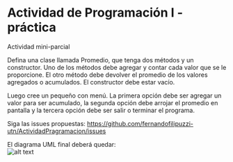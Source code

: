 # Actividad de Programación I - práctica

Actividad mini-parcial

Defina una clase llamada Promedio, que tenga dos métodos y un constructor. Uno de los métodos debe agregar y contar cada valor que se le proporcione. El otro método debe devolver el promedio de los valores agregados o acumulados. El constructor debe estar vacío.

Luego cree un pequeño con menú. La primera opción debe ser agregar un valor para ser acumulado, la segunda opción debe arrojar el promedio en pantalla y la tercera opción debe ser salir o terminar el programa.

Siga las issues propuestas: https://github.com/fernandofilipuzzi-utn/ActividadPragramacion/issues

El diagrama UML final deberá quedar:<br/>
![alt text](https://github.com/fernandofilipuzzi-utn/ActividadPragramacion/blob/main/ActividadParcial/ActividadParcial/uml/Promedio.jpg?raw=true)
